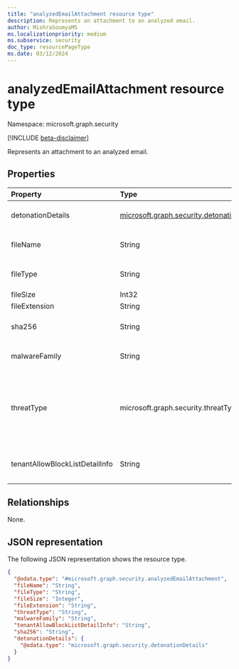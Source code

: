 ```yaml
---
title: "analyzedEmailAttachment resource type"
description: Represents an attachment to an analyzed email.
author: MishraSoumyaMS
ms.localizationpriority: medium
ms.subservice: security
doc_type: resourcePageType
ms.date: 03/12/2024
---
```


# analyzedEmailAttachment resource type

Namespace: microsoft.graph.security

[!INCLUDE [beta-disclaimer](../../includes/beta-disclaimer.md)]

Represents an attachment to an analyzed email.

## Properties
|Property|Type|Description|
|:---|:---|:---|
|detonationDetails|[microsoft.graph.security.detonationDetails](../resources/security-detonationdetails.md)|The detonation details of the attachment.|
|fileName|String|The name of the attachment in the email.|
|fileType|String|The type of the attachment in the email.|
|fileSize|Int32|Size of the file|
|fileExtension|String|Extension of the file|
|sha256|String|The SHA256 file hash of the attachment.|
|malwareFamily|String|The threat name associated with the threat type.|
|threatType|microsoft.graph.security.threatType|The threat type associated with the attachment. The possible values are: `unknown`, `spam`, `malware`, `phishing`, `none`, `unknownFutureValue`.|
|tenantAllowBlockListDetailInfo|String|Details of entries in tenant allow/block list configured by tenant|

## Relationships
None.

## JSON representation
The following JSON representation shows the resource type.
<!-- {
  "blockType": "resource",
  "@odata.type": "microsoft.graph.security.analyzedEmailAttachment"
}
-->
``` json
{
  "@odata.type": "#microsoft.graph.security.analyzedEmailAttachment",
  "fileName": "String",
  "fileType": "String",
  "fileSize": "Integer",
  "fileExtension": "String",
  "threatType": "String",
  "malwareFamily": "String",
  "tenantAllowBlockListDetailInfo": "String",
  "sha256": "String",
  "detonationDetails": {
    "@odata.type": "microsoft.graph.security.detonationDetails"
  }
}
```

